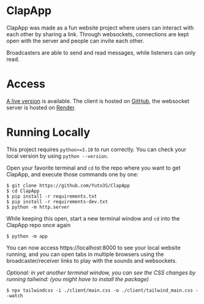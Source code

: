 # ClapApp
ClapApp was made as a fun website project where users can interact with each other by sharing a link. Through websockets, connections are kept open with the server and people can invite each other.

Broadcasters are able to send and read messages, while listeners can only read.


# Access
[A live version](https://yuto3s.github.io/ClapApp/) is available. The client is hosted on [GitHub](https://github.com), the websocket server is hosted on [Render](https://render.com).
# Running Locally
This project requires `python>=3.10` to run correctly. You can check your local version by using `python --version`.

Open your favorite terminal and `cd` to the repo where you want to get ClapApp, and execute those commands one by one:
```
$ git clone https://github.com/Yuto3S/ClapApp
$ cd ClapApp
$ pip install -r requirements.txt
$ pip install -r requirements-dev.txt
$ python -m http.server
```
While keeping this open, start a new terminal window and `cd` into the ClapApp repo once again
```
$ python -m app
```
You can now access https://localhost:8000 to see your local website running, and you can open tabs in multiple browsers using the broadcaster/receiver links to play with the sounds and websockets.

_Optional: in yet another terminal window, you can see the CSS changes by running tailwind: (you might have to install the package)_
```
$ npx tailwindcss -i ./client/main.css -o ./client/tailwind_main.css --watch
```
